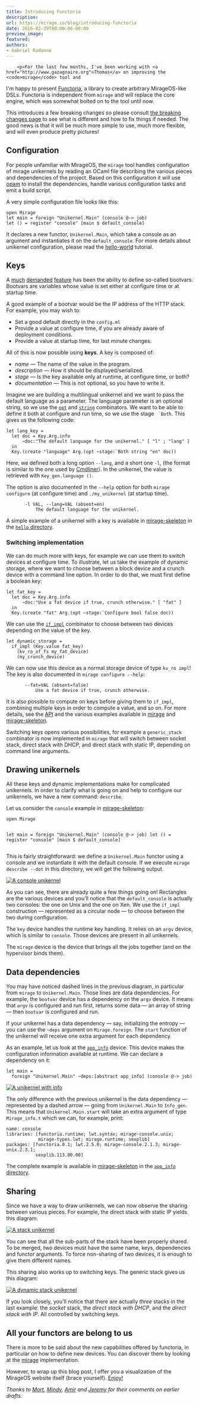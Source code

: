 ```yaml
---
title: Introducing Functoria
description:
url: https://mirage.io/blog/introducing-functoria
date: 2016-02-29T00:00:00-00:00
preview_image:
featured:
authors:
- Gabriel Radanne
---
```



        <p>For the last few months, I've been working with <a href="http://www.gazagnaire.org">Thomas</a> on improving the <code>mirage</code> tool and
I'm happy to present <a href="https://github.com/mirage/functoria">Functoria</a>, a library to create arbitrary MirageOS-like DSLs. Functoria is independent from <code>mirage</code> and will replace the core engine, which was somewhat bolted on to the tool until now.</p>
<p>This introduces a few breaking changes so please consult
<a href="https://mirage.io/docs/breaking-changes">the breaking changes page</a> to see what is different and how to fix things if needed.
The good news is that it will be much more simple to use, much more flexible,
and will even produce pretty pictures!</p>
<h2>Configuration</h2>
<p>For people unfamiliar with MirageOS, the <code>mirage</code> tool handles configuration of mirage unikernels by reading an OCaml file describing the various pieces and dependencies of the project.
Based on this configuration it will use <a href="http://opam.ocaml.org/">opam</a> to install the dependencies, handle various configuration tasks and emit a build script.</p>
<p>A very simple configuration file looks like this:</p>
<pre><code class="language-ocaml">open Mirage
let main = foreign &quot;Unikernel.Main&quot; (console @-&gt; job)
let () = register &quot;console&quot; [main $ default_console]
</code></pre>
<p>It declares a new functor, <code>Unikernel.Main</code>, which take a console as an argument and instantiates it on the <code>default_console</code>. For more details about unikernel configuration, please read the <a href="https://mirage.io/wiki/hello-world">hello-world</a> tutorial.</p>
<h2>Keys</h2>
<p>A <a href="https://github.com/mirage/mirage/issues/229">much</a> <a href="https://github.com/mirage/mirage/issues/228">demanded</a> <a href="https://github.com/mirage/mirage/issues/231">feature</a> has been the ability to define so-called bootvars.
Bootvars are variables whose value is set either at configure time or at
startup time.</p>
<p>A good example of a bootvar would be the IP address of the HTTP stack. For example, you may wish to:</p>
<ul>
<li>Set a good default directly in the <code>config.ml</code>
</li>
<li>Provide a value at configure time, if you are already aware of deployment conditions.
</li>
<li>Provide a value at startup time, for last minute changes.
</li>
</ul>
<p>All of this is now possible using <strong>keys</strong>. A key is composed of:</p>
<ul>
<li><em>name</em> &mdash; The name of the value in the program.
</li>
<li><em>description</em> &mdash; How it should be displayed/serialized.
</li>
<li><em>stage</em> &mdash; Is the key available only at runtime, at configure time, or both?
</li>
<li><em>documentation</em> &mdash; This is not optional, so you have to write it.
</li>
</ul>
<p>Imagine we are building a multilingual unikernel and we want to pass the
default language as a parameter. The language parameter is an optional string, so we use the <a href="http://mirage.github.io/functoria/Functoria_key.Arg.html#VALopt"><code>opt</code></a> and <a href="http://mirage.github.io/functoria/Functoria_key.Arg.html#VALstring"><code>string</code></a> combinators. We want to be able to define it both
at configure and run time, so we use the stage <code> `Both</code>. This gives us the following code:</p>
<pre><code class="language-ocaml">let lang_key =
  let doc = Key.Arg.info
      ~doc:&quot;The default language for the unikernel.&quot; [ &quot;l&quot; ; &quot;lang&quot; ]
  in
  Key.(create &quot;language&quot; Arg.(opt ~stage:`Both string &quot;en&quot; doc))
</code></pre>
<p>Here, we defined both a long option <code>--lang</code>, and a short one <code>-l</code>, (the format is similar to the one used by <a href="http://erratique.ch/software/cmdliner">Cmdliner</a>).
In the unikernel, the value is retrieved with <code>Key_gen.language ()</code>.</p>
<p>The option is also documented in the <code>--help</code> option for both <code>mirage configure</code> (at configure time) and <code>./my_unikernel</code> (at startup time).</p>
<pre><code>       -l VAL, --lang=VAL (absent=en)
           The default language for the unikernel.
</code></pre>
<p>A simple example of a unikernel with a key is available in <a href="https://github.com/mirage/mirage-skeleton">mirage-skeleton</a> in the <a href="https://github.com/mirage/mirage-skeleton/tree/master/hello"><code>hello</code> directory</a>.</p>
<h3>Switching implementation</h3>
<p>We can do much more with keys, for example we can use them to switch devices at configure time.
To illustrate, let us take the example of dynamic storage, where we want to choose between a block device and a crunch device with a command line option.
In order to do that, we must first define a boolean key:</p>
<pre><code class="language-ocaml">let fat_key =
  let doc = Key.Arg.info
      ~doc:&quot;Use a fat device if true, crunch otherwise.&quot; [ &quot;fat&quot; ]
  in
  Key.(create &quot;fat&quot; Arg.(opt ~stage:`Configure bool false doc))
</code></pre>
<p>We can use the <a href="http://mirage.github.io/functoria/Functoria.html#VALif_impl"><code>if_impl</code></a> combinator to choose between two devices depending on the value of the key.</p>
<pre><code class="language-ocaml">let dynamic_storage =
  if_impl (Key.value fat_key)
    (kv_ro_of_fs my_fat_device)
    (my_crunch_device)
</code></pre>
<p>We can now use this device as a normal storage device of type <code>kv_ro impl</code>! The key is also documented in <code>mirage configure --help</code>:</p>
<pre><code>       --fat=VAL (absent=false)
           Use a fat device if true, crunch otherwise.
</code></pre>
<p>It is also possible to compute on keys before giving them to <code>if_impl</code>, combining multiple keys in order to compute a value, and so on. For more details, see the <a href="http://mirage.github.io/functoria/">API</a> and the various examples available in <a href="https://github.com/mirage/mirage">mirage</a> and <a href="https://github.com/mirage/mirage-skeleton">mirage-skeleton</a>.</p>
<p>Switching keys opens various possibilities, for example a <code>generic_stack</code> combinator is now implemented in <code>mirage</code> that will switch between socket stack, direct stack with DHCP, and direct stack with static IP, depending on command line arguments.</p>
<h2>Drawing unikernels</h2>
<p>All these keys and dynamic implementations make for complicated unikernels. In order to clarify what is going on and help to configure our unikernels, we have a new command: <code>describe</code>.</p>
<p>Let us consider the <code>console</code> example in <a href="https://github.com/mirage/mirage-skeleton">mirage-skeleton</a>:</p>
<pre><code class="language-ocaml">open Mirage

let main = foreign &quot;Unikernel.Main&quot; (console @-&gt; job)
let () = register &quot;console&quot; [main $ default_console]
</code></pre>
<p>This is fairly straightforward: we define a <code>Unikernel.Main</code> functor using a console and we
instantiate it with the default console. If we execute <code>mirage describe --dot</code> in this directory, we will get the following output.</p>
<p><a href="https://mirage.io/graphics/dot/console.svg"><img src="https://mirage.io/graphics/dot/console.svg" alt="A console unikernel" title="My little unikernel"/></a></p>
<p>As you can see, there are already quite a few things going on!
Rectangles are the various devices and you'll notice that
the <code>default_console</code> is actually two consoles: the one on Unix and the one on Xen. We use the <code>if_impl</code> construction &mdash; represented as a circular node &mdash; to choose between the two during configuration.</p>
<p>The <code>key</code> device handles the runtime key handling. It relies on an <code>argv</code> device, which is similar to <code>console</code>. Those devices are present in all unikernels.</p>
<p>The <code>mirage</code> device is the device that brings all the jobs together (and on the hypervisor binds them).</p>
<h2>Data dependencies</h2>
<p>You may have noticed dashed lines in the previous diagram, in particular from <code>mirage</code> to <code>Unikernel.Main</code>. Those lines are data dependencies. For example, the <code>bootvar</code> device has a dependency on the <code>argv</code> device. It means that <code>argv</code> is configured and run first, returns some data &mdash; an array of string &mdash; then <code>bootvar</code> is configured and run.</p>
<p>If your unikernel has a data dependency &mdash; say, initializing the entropy &mdash; you can use the <code>~deps</code> argument on <code>Mirage.foreign</code>. The <code>start</code> function of the unikernel will receive one extra argument for each dependency.</p>
<p>As an example, let us look at the <a href="http://mirage.github.io/functoria/Functoria_app.html#VALapp_info"><code>app_info</code></a> device. This device makes the configuration information available at runtime. We can declare a dependency on it:</p>
<pre><code class="language-ocaml">let main =
  foreign &quot;Unikernel.Main&quot; ~deps:[abstract app_info] (console @-&gt; job)
</code></pre>
<p><a href="https://mirage.io/graphics/dot/info.svg"><img src="https://mirage.io/graphics/dot/info.svg" alt="A unikernel with info" title="My informed unikernel"/></a></p>
<p>The only difference with the previous unikernel is the data dependency &mdash; represented by a dashed arrow &mdash; going from <code>Unikernel.Main</code> to <code>Info_gen</code>. This means that <code>Unikernel.Main.start</code> will take an extra argument of type <code>Mirage_info.t</code> which we can, for example, print:</p>
<pre><code>name: console
libraries: [functoria.runtime; lwt.syntax; mirage-console.unix;
            mirage-types.lwt; mirage.runtime; sexplib]
packages: [functoria.0.1; lwt.2.5.0; mirage-console.2.1.3; mirage-unix.2.3.1;
           sexplib.113.00.00]
</code></pre>
<p>The complete example is available in <a href="https://github.com/mirage/mirage-skeleton">mirage-skeleton</a> in the <a href="https://github.com/mirage/mirage-skeleton/tree/master/app_info"><code>app_info</code> directory</a>.</p>
<h2>Sharing</h2>
<p>Since we have a way to draw unikernels, we can now observe the sharing between various pieces. For example, the direct stack with static IP yields this diagram:</p>
<p><a href="https://mirage.io/graphics/dot/stack.svg"><img src="https://mirage.io/graphics/dot/stack.svg" alt="A stack unikernel" title="My stack unikernel"/></a></p>
<p>You can see that all the sub-parts of the stack have been properly shared. To be merged, two devices must have the same name, keys, dependencies and functor arguments.
To force non-sharing of two devices, it is enough to give them different names.</p>
<p>This sharing also works up to switching keys. The generic stack gives us this diagram:</p>
<p><a href="https://mirage.io/graphics/dot/dynamic.svg"><img src="https://mirage.io/graphics/dot/dynamic.svg" alt="A dynamic stack unikernel" title="My generic unikernel"/></a></p>
<p>If you look closely, you'll notice that there are actually <em>three</em> stacks in the last example: the <em>socket</em> stack, the <em>direct stack with DHCP</em>, and the <em>direct stack with IP</em>. All controlled by switching keys.</p>
<h2>All your functors are belong to us</h2>
<p>There is more to be said about the new capabilities offered by functoria, in particular on how to define new devices. You can discover them by looking at the <a href="https://github.com/mirage/mirage">mirage</a> implementation.</p>
<p>However, to wrap up this blog post, I offer you a visualization of the MirageOS website itself (brace yourself). <a href="https://mirage.io/graphics/dot/www.svg">Enjoy!</a></p>
<p><em>Thanks to <a href="http://mort.io">Mort</a>, <a href="http://somerandomidiot.com">Mindy</a>, <a href="http://amirchaudhry.com">Amir</a> and <a href="https://github.com/yallop">Jeremy</a>
for their comments on earlier drafts.</em></p>

      
